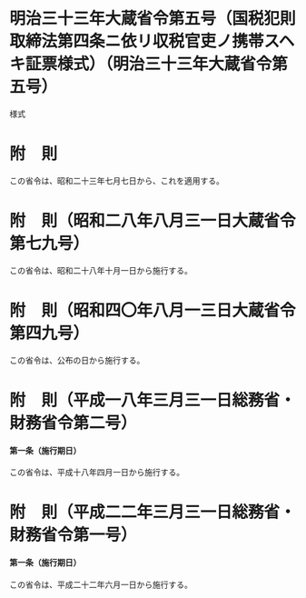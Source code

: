 # 明治三十三年大蔵省令第五号（国税犯則取締法第四条ニ依リ収税官吏ノ携帯スヘキ証票様式）（明治三十三年大蔵省令第五号）
様式
# 附　則
この省令は、昭和二十三年七月七日から、これを適用する。
# 附　則（昭和二八年八月三一日大蔵省令第七九号）
この省令は、昭和二十八年十月一日から施行する。
# 附　則（昭和四〇年八月一三日大蔵省令第四九号）
この省令は、公布の日から施行する。
# 附　則（平成一八年三月三一日総務省・財務省令第二号）
#### 第一条（施行期日）
この省令は、平成十八年四月一日から施行する。
# 附　則（平成二二年三月三一日総務省・財務省令第一号）
#### 第一条（施行期日）
この省令は、平成二十二年六月一日から施行する。
